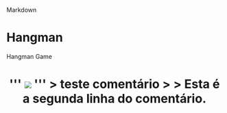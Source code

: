 Markdown
# Hangman
Hangman Game

<h1 align="center">
   '''
    <img src="imagens/gamez.png">
   '''
   > teste comentário
   > 
   > Esta é a segunda linha do comentário.
</h1>

<p>

</p>